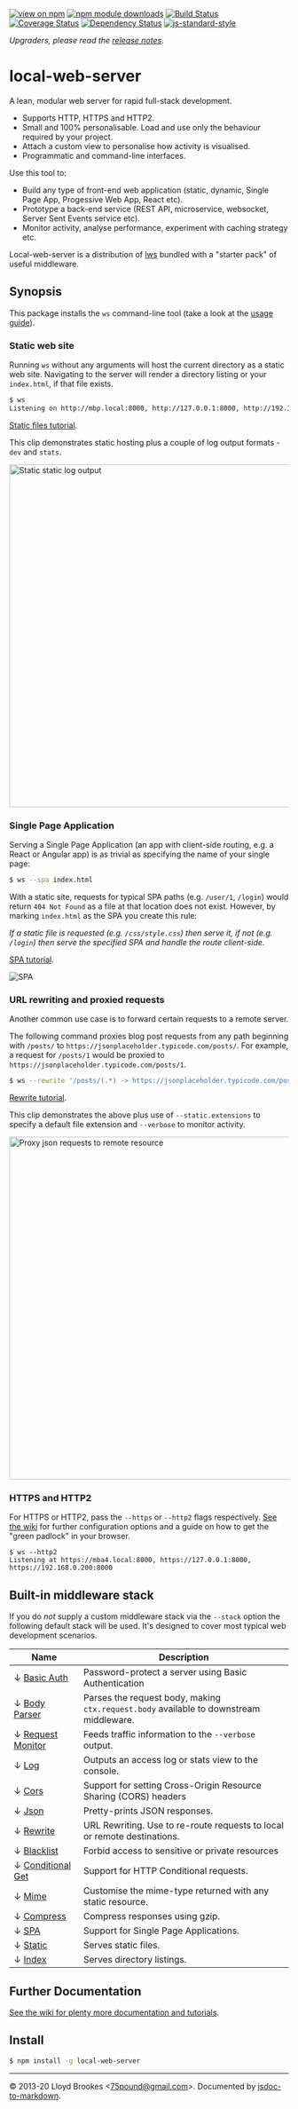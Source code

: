 [![view on npm](https://img.shields.io/npm/v/local-web-server.svg)](https://www.npmjs.org/package/local-web-server)
[![npm module downloads](https://img.shields.io/npm/dt/local-web-server.svg)](https://www.npmjs.org/package/local-web-server)
[![Build Status](https://travis-ci.org/lwsjs/local-web-server.svg?branch=master)](https://travis-ci.org/lwsjs/local-web-server)
[![Coverage Status](https://coveralls.io/repos/github/lwsjs/local-web-server/badge.svg?branch=master)](https://coveralls.io/github/lwsjs/local-web-server?branch=master)
[![Dependency Status](https://badgen.net/david/dep/lwsjs/local-web-server)](https://david-dm.org/lwsjs/local-web-server)
[![js-standard-style](https://img.shields.io/badge/code%20style-standard-brightgreen.svg)](https://github.com/feross/standard)

*Upgraders, please read the [release notes](https://github.com/lwsjs/local-web-server/releases)*.

# local-web-server

A lean, modular web server for rapid full-stack development.

* Supports HTTP, HTTPS and HTTP2.
* Small and 100% personalisable. Load and use only the behaviour required by your project.
* Attach a custom view to personalise how activity is visualised.
* Programmatic and command-line interfaces.

Use this tool to:

* Build any type of front-end web application (static, dynamic, Single Page App, Progessive Web App, React etc).
* Prototype a back-end service (REST API, microservice, websocket, Server Sent Events service etc).
* Monitor activity, analyse performance, experiment with caching strategy etc.

Local-web-server is a distribution of [lws](https://github.com/lwsjs/lws) bundled with a "starter pack" of useful middleware.

## Synopsis

This package installs the `ws` command-line tool (take a look at the [usage guide](https://github.com/lwsjs/local-web-server/wiki/CLI-usage)).

### Static web site

Running `ws` without any arguments will host the current directory as a static web site. Navigating to the server will render a directory listing or your `index.html`, if that file exists.

```sh
$ ws
Listening on http://mbp.local:8000, http://127.0.0.1:8000, http://192.168.0.100:8000
```

[Static files tutorial](https://github.com/lwsjs/local-web-server/wiki/How-to-serve-static-files).

This clip demonstrates static hosting plus a couple of log output formats - `dev` and `stats`.

<img src="https://imgur.com/download/NJC3POY" width="618px" title="Static static log output">


### Single Page Application

Serving a Single Page Application (an app with client-side routing, e.g. a React or Angular app) is as trivial as specifying the name of your single page:

```sh
$ ws --spa index.html
```

With a static site, requests for typical SPA paths (e.g. `/user/1`, `/login`) would return `404 Not Found` as a file at that location does not exist. However, by marking `index.html` as the SPA you create this rule:

*If a static file is requested (e.g. `/css/style.css`) then serve it, if not (e.g. `/login`) then serve the specified SPA and handle the route client-side.*

[SPA tutorial](https://github.com/lwsjs/local-web-server/wiki/How-to-serve-a-Single-Page-Application-(SPA)).

<img src="https://imgur.com/download/IQVmi8v" title="SPA">

### URL rewriting and proxied requests

Another common use case is to forward certain requests to a remote server.

The following command proxies blog post requests from any path beginning with `/posts/` to `https://jsonplaceholder.typicode.com/posts/`. For example, a request for `/posts/1` would be proxied to `https://jsonplaceholder.typicode.com/posts/1`.

```sh
$ ws --rewrite '/posts/(.*) -> https://jsonplaceholder.typicode.com/posts/$1'
```

[Rewrite tutorial](https://github.com/lwsjs/local-web-server/wiki/How-to-rewrite-URLs-to-local-or-remote-destinations).

This clip demonstrates the above plus use of `--static.extensions` to specify a default file extension and `--verbose` to monitor activity.

<img src="https://imgur.com/download/3flcbJn" width="618px" title="Proxy json requests to remote resource">

### HTTPS and HTTP2

For HTTPS or HTTP2, pass the `--https` or `--http2` flags respectively. [See the wiki](https://github.com/lwsjs/local-web-server/wiki) for further configuration options and a guide on how to get the "green padlock" in your browser.

```
$ ws --http2
Listening at https://mba4.local:8000, https://127.0.0.1:8000, https://192.168.0.200:8000
```

## Built-in middleware stack

If you do *not* supply a custom middleware stack via the `--stack` option the following default stack will be used. It's designed to cover most typical web development scenarios.

| Name               | Description |
| ------------------ | ---- |
| ↓ [Basic Auth](https://github.com/lwsjs/basic-auth) | Password-protect a server using Basic Authentication |
| ↓ [Body Parser](https://github.com/lwsjs/body-parser) | Parses the request body, making `ctx.request.body` available to downstream middleware.|
| ↓ [Request Monitor](https://github.com/lwsjs/request-monitor) | Feeds traffic information to the `--verbose` output.|
| ↓ [Log](https://github.com/lwsjs/log) | Outputs an access log or stats view to the console.|
| ↓ [Cors](https://github.com/lwsjs/cors) | Support for setting Cross-Origin Resource Sharing (CORS) headers |
| ↓ [Json](https://github.com/lwsjs/json) | Pretty-prints JSON responses. |
| ↓ [Rewrite](https://github.com/lwsjs/rewrite) | URL Rewriting. Use to re-route requests to local or remote destinations.|
| ↓ [Blacklist](https://github.com/lwsjs/blacklist) | Forbid access to sensitive or private resources|
| ↓ [Conditional Get](https://github.com/lwsjs/conditional-get) | Support for HTTP Conditional requests.|
| ↓ [Mime](https://github.com/lwsjs/mime) | Customise the mime-type returned with any static resource.|
| ↓ [Compress](https://github.com/lwsjs/compress) | Compress responses using gzip.|
| ↓ [SPA](https://github.com/lwsjs/spa) | Support for Single Page Applications.|
| ↓ [Static](https://github.com/lwsjs/static) | Serves static files.|
| ↓ [Index](https://github.com/lwsjs/index) | Serves directory listings.|

## Further Documentation

[See the wiki for plenty more documentation and tutorials](https://github.com/lwsjs/local-web-server/wiki).

## Install

```sh
$ npm install -g local-web-server
```

* * *

&copy; 2013-20 Lloyd Brookes \<75pound@gmail.com\>. Documented by [jsdoc-to-markdown](https://github.com/jsdoc2md/jsdoc-to-markdown).
